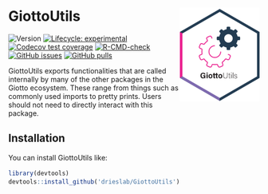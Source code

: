 
<!-- README.md is generated from README.Rmd. Please edit that file -->

# GiottoUtils <img src="man/figures/logo.png" align="right" alt="" width="160" />

<!-- badges: start -->

![Version](https://img.shields.io/github/r-package/v/drieslab/GiottoUtils)
[![Lifecycle:
experimental](https://img.shields.io/badge/lifecycle-experimental-orange.svg)](https://lifecycle.r-lib.org/articles/stages.html#experimental)
[![Codecov test
coverage](https://codecov.io/gh/drieslab/GiottoUtils/branch/main/graph/badge.svg)](https://app.codecov.io/gh/drieslab/GiottoUtils?branch=main)
[![R-CMD-check](https://github.com/drieslab/GiottoUtils/actions/workflows/main_check.yml/badge.svg)](https://github.com/drieslab/GiottoUtils/actions/workflows/main_check.yml)
[![GitHub
issues](https://img.shields.io/github/issues/drieslab/Giotto)](https://github.com/drieslab/Giotto/issues)
[![GitHub
pulls](https://img.shields.io/github/issues-pr/drieslab/GiottoUtils)](https://github.com/drieslab/GiottoUtils/pulls)
<!-- badges: end -->

GiottoUtils exports functionalities that are called internally by many
of the other packages in the Giotto ecosystem. These range from things
such as commonly used imports to pretty prints. Users should not need to
directly interact with this package.

## Installation

You can install GiottoUtils like:

``` r
library(devtools)
devtools::install_github('drieslab/GiottoUtils')
```
